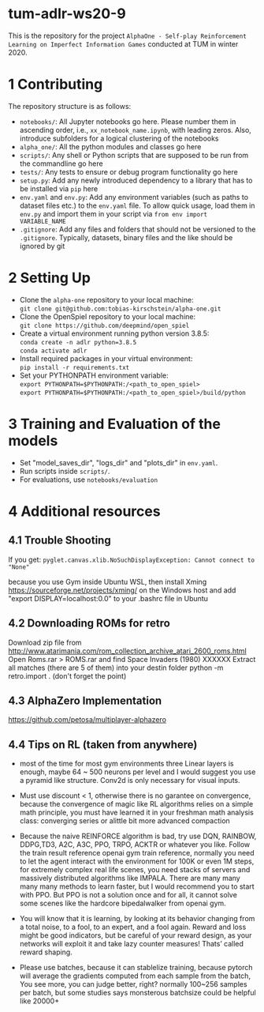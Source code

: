 # tum-adlr-ws20-9
This is the repository for the project `AlphaOne - Self-play Reinforcement Learning on Imperfect Information Games` conducted at TUM in winter 2020.

# 1 Contributing
The repository structure is as follows:
 * `notebooks/`: All Jupyter notebooks go here. Please number them in ascending order, i.e., `xx_notebook_name.ipynb`, with leading zeros. Also, introduce subfolders for a logical clustering of the notebooks
 * `alpha_one/`: All the python modules and classes go here
 * `scripts/`: Any shell or Python scripts that are supposed to be run from the commandline go here
 * `tests/`: Any tests to ensure or debug program functionality go here  
 * `setup.py`: Add any newly introduced dependency to a library that has to be installed via `pip` here
 * `env.yaml` and `env.py`: Add any environment variables (such as paths to dataset files etc.) to the `env.yaml` file. To allow quick usage, load them in `env.py` and import them in your script via `from env import VARIABLE_NAME`
 * `.gitignore`: Add any files and folders that should not be versioned to the `.gitignore`. Typically, datasets, binary files and the like should be ignored by git

# 2 Setting Up
* Clone the `alpha-one` repository to your local machine:\
`git clone git@github.com:tobias-kirschstein/alpha-one.git`
* Clone the OpenSpiel repository to your local machine:\
`git clone https://github.com/deepmind/open_spiel`
* Create a virtual environment running python version 3.8.5:\
`conda create -n adlr python=3.8.5`\
`conda activate adlr`
* Install required packages in your virtual environment:\
`pip install -r requirements.txt`
* Set your PYTHONPATH environment variable:\
`export PYTHONPATH=$PYTHONPATH:/<path_to_open_spiel>`\
`export PYTHONPATH=$PYTHONPATH:/<path_to_open_spiel>/build/python`

# 3 Training and Evaluation of the models

* Set "model_saves_dir", "logs_dir" and "plots_dir" in `env.yaml`.
* Run scripts inside `scripts/`.
* For evaluations, use `notebooks/evaluation` 

# 4 Additional resources
## 4.1 Trouble Shooting

If you get:
`pyglet.canvas.xlib.NoSuchDisplayException: Cannot connect to "None"`

because you use Gym inside Ubuntu WSL, then install Xming https://sourceforge.net/projects/xming/ on the Windows host and add "export DISPLAY=localhost:0.0" to your .bashrc file in Ubuntu


## 4.2 Downloading ROMs for retro

Download zip file from http://www.atarimania.com/rom_collection_archive_atari_2600_roms.html
Open Roms.rar > ROMS.rar and find Space Invaders (1980) XXXXXX
Extract all matches (there are 5 of them) into your destin folder
python -m retro.import . (don't forget the point)

## 4.3 AlphaZero Implementation

https://github.com/petosa/multiplayer-alphazero

## 4.4 Tips on RL (taken from anywhere)
 * most of the time for most gym environments three Linear layers is enough, maybe 64 ~ 500 neurons per level and I would suggest you use a pyramid like structure. Conv2d is only necessary for visual inputs.

 * Must use discount < 1, otherwise there is no garantee on convergence, because the convergence of magic like RL algorithms relies on a simple math principle, you must have learned it in your freshman math analysis class: converging series or alittle bit more advanced compaction

 * Because the naive REINFORCE algorithm is bad, try use DQN, RAINBOW, DDPG,TD3, A2C, A3C, PPO, TRPO, ACKTR or whatever you like. Follow the train result reference openai gym train reference, normally you need to let the agent interact with the environment for 100K or even 1M steps, for extremely complex real life scenes, you need stacks of servers and massively distributed algorithms like IMPALA. There are many many many many methods to learn faster, but I would recommend you to start with PPO. But PPO is not a solution once and for all, it cannot solve some scenes like the hardcore bipedalwalker from openai gym.

 * You will know that it is learning, by looking at its behavior changing from a total noise, to a fool, to an expert, and a fool again. Reward and loss might be good indicators, but be careful of your reward design, as your networks will exploit it and take lazy counter measures! Thats’ called reward shaping.

 * Please use batches, because it can stablelize training, because pytorch will average the gradients computed from each sample from the batch, You see more, you can judge better, right? normally 100~256 samples per batch, but some studies says monsterous batchsize could be helpful like 20000+
